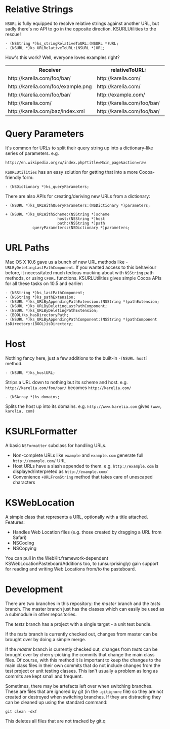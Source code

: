 Relative Strings
================

`NSURL` is fully equipped to resolve relative strings against another URL, but sadly there's no API to go in the opposite direction. KSURLUtilities to the rescue!

	- (NSString *)ks_stringRelativeToURL:(NSURL *)URL;
	- (NSURL *)ks_URLRelativeToURL:(NSURL *)URL;

How's this work? Well, everyone loves examples right?

<table>
	<tr><th>Receiver</th><th>relativeToURL:</th><th>Return Value</th></tr>
	<tr><td>http://karelia.com/foo/bar/</td><td>http://karelia.com/</td><td>foo/bar/</td></tr>
	<tr><td>http://karelia.com/foo/example.png</td><td>http://karelia.com/</td><td>foo/example.png</td></tr>
	<tr><td>http://karelia.com/foo/bar/</td><td>http://example.com/</td><td>http://karelia.com/foo/bar/</td></tr>
	<tr><td>http://karelia.com/</td><td>http://karelia.com/foo/bar/</td><td>../../</td></tr>
	<tr><td>http://karelia.com/baz/index.xml</td><td>http://karelia.com/foo/bar/</td><td>../../baz/index.xml</td></tr>
</table>

Query Parameters
================

It's common for URLs to split their query string up into a dictionary-like series of parameters. e.g.

    http://en.wikipedia.org/w/index.php?title=Main_page&action=raw

`KSURLUtilities` has an easy solution for getting that into a more Cocoa-friendly form:

    - (NSDictionary *)ks_queryParameters;

There are also APIs for creating/deriving new URLs from a dictionary:

    - (NSURL *)ks_URLWithQueryParameters:(NSDictionary *)parameters;
    
	+ (NSURL *)ks_URLWithScheme:(NSString *)scheme
	                       host:(NSString *)host
	                       path:(NSString *)path
	            queryParameters:(NSDictionary *)parameters;

URL Paths
=========

Mac OS X 10.6 gave us a bunch of new URL methods like `-URLByDeletingLastPathComponent`. If you wanted access to this behaviour before, it necessitated much tedious mucking about with `NSString` path methods, or using `CFURL` functions. KSURLUtilities gives simple Cocoa APIs for all these tasks on 10.5 and earlier:

	- (NSString *)ks_lastPathComponent;
	- (NSString *)ks_pathExtension;
	- (NSURL *)ks_URLByAppendingPathExtension:(NSString *)pathExtension;
	- (NSURL *)ks_URLByDeletingLastPathComponent;
	- (NSURL *)ks_URLByDeletingPathExtension;
	- (BOOL)ks_hasDirectoryPath;
	- (NSURL *)ks_URLByAppendingPathComponent:(NSString *)pathComponent isDirectory:(BOOL)isDirectory;

Host
====

Nothing fancy here, just a few additions to the built-in `-[NSURL host]` method.

	- (NSURL *)ks_hostURL;
	
Strips a URL down to nothing but its scheme and host. e.g. `http://karelia.com/foo/bar/` becomes `http://karelia.com/`

	- (NSArray *)ks_domains;
	
Splits the host up into its domains. e.g. `http://www.karelia.com` gives `(www, karelia, com)`

KSURLFormatter
==============

A basic `NSFormatter` subclass for handling URLs.

- Non-complete URLs like `example` and `example.com` generate full `http://example.com/` URL
- Host URLs have a slash appended to them. e.g. `http://example.com` is displayed/interpreted as `http://example.com/`
- Convenience `+URLFromString` method that takes care of unescaped characters

KSWebLocation
=============

A simple class that represents a URL, optionally with a title attached. Features:

- Handles Web Location files (e.g. those created by dragging a URL from Safari)
- NSCoding
- NSCopying

You can pull in the WebKit.framework-dependent KSWebLocationPasteboardAdditions too, to (unsurprisingly) gain support for reading and writing Web Locations from/to the pasteboard.

Development
===========

There are two branches in this repository: the *master* branch and the *tests* branch. The master branch just has the classes which can easily be used as a submodule in other repositories.

The *tests* branch has a project with a single target - a unit test bundle.

If the *tests* branch is currently checked out, changes from master can be brought over by doing a simple merge.

If the *master* branch is currently checked out, changes from *tests* can be brought over by cherry-picking the commits that change the main class files. Of course, with this method it is important to keep the changes to the main class files in their own commits that do not include changes from the test project or unit testing classes. This isn't usually a problem as long as commits are kept small and frequent.

Sometimes, there may be artefacts left over when switching branches. These are files that are ignored by git (in the `.gitignore` file) so they are not created or destroyed when switching branches. If they are distracting they can be cleaned up using the standard command:

    git clean -dxf
    
This deletes all files that are not tracked by git.q